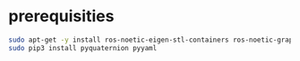 # prerequisities

```bash
sudo apt-get -y install ros-noetic-eigen-stl-containers ros-noetic-graph-msgs
sudo pip3 install pyquaternion pyyaml
```
